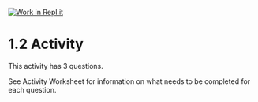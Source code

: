 [![Work in Repl.it](https://classroom.github.com/assets/work-in-replit-14baed9a392b3a25080506f3b7b6d57f295ec2978f6f33ec97e36a161684cbe9.svg)](https://classroom.github.com/online_ide?assignment_repo_id=3309844&assignment_repo_type=AssignmentRepo)
# 1.2 Activity

This activity has 3 questions.  

See Activity Worksheet for information on what needs to be completed for each question.